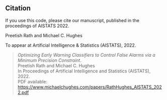 

## Citation

If you use this code, please cite our manuscript, published in the proceedings of AISTATS 2022.



Preetish Rath and Michael C. Hughes

To appear at Artificial Intelligence & Statistics (AISTATS), 2022. 

<blockquote>
<p>
<i>Optimizing Early Warning Classifiers to Control False Alarms via a Minimum Precision Constraint</i>.
 <br />
Preetish Rath and Michael C. Hughes
 <br />
In Proceedings of Artificial Intelligence and Statistics (AISTATS), 2022.
 <br />
PDF available: <a href="https://www.michaelchughes.com/papers/RathHughes_AISTATS_2022.pdf">https://www.michaelchughes.com/papers/RathHughes_AISTATS_2022.pdf</a>
</p>
</blockquote>
    
